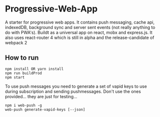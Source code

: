 # Progressive-Web-App

A starter for progressive web apps.
It contains push messaging, cache api, indexedDB, background sync and server sent events (not really anything to do with PWA's).
Buildt as a universal app on react, mobx and express.js. It also uses react-router 4 which is still in alpha
and the release-candidate of webpack 2

## How to run
```
npm install OR yarn install
npm run buildProd
npm start
```

To use push messages you need to generate a set of vapid keys to use during subscription
and sending pushmessages. Don't use the ones provided... they are just for testing...

```
npm i web-push -g
web-push generate-vapid-keys [--json]
```
